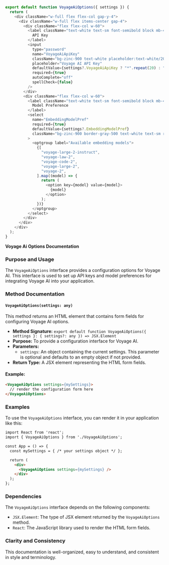 ```javascript
export default function VoyageAiOptions({ settings }) {
  return (
    <div className="w-full flex flex-col gap-y-4">
      <div className="w-full flex items-center gap-4">
        <div className="flex flex-col w-60">
          <label className="text-white text-sm font-semibold block mb-4">
            API Key
          </label>
          <input
            type="password"
            name="VoyageAiApiKey"
            className="bg-zinc-900 text-white placeholder:text-white/20 text-sm rounded-lg focus:border-white block w-full p-2.5"
            placeholder="Voyage AI API Key"
            defaultValue={settings?.VoyageAiApiKey ? "*".repeat(20) : ""}
            required={true}
            autoComplete="off"
            spellCheck={false}
          />
        </div>
        <div className="flex flex-col w-60">
          <label className="text-white text-sm font-semibold block mb-4">
            Model Preference
          </label>
          <select
            name="EmbeddingModelPref"
            required={true}
            defaultValue={settings?.EmbeddingModelPref}
            className="bg-zinc-900 border-gray-500 text-white text-sm rounded-lg block w-full p-2.5"
          >
            <optgroup label="Available embedding models">
              {[
                "voyage-large-2-instruct",
                "voyage-law-2",
                "voyage-code-2",
                "voyage-large-2",
                "voyage-2",
              ].map((model) => {
                return (
                  <option key={model} value={model}>
                    {model}
                  </option>
                );
              })}
            </optgroup>
          </select>
        </div>
      </div>
    </div>
  );
}

```
**Voyage Ai Options Documentation**

### Purpose and Usage

The `VoyageAiOptions` interface provides a configuration options for Voyage AI. This interface is used to set up API keys and model preferences for integrating Voyage AI into your application.

### Method Documentation

#### `VoyageAiOptions(settings: any)`

This method returns an HTML element that contains form fields for configuring Voyage AI options.

* **Method Signature:** `export default function VoyageAiOptions({ settings }: { settings?: any }) => JSX.Element`
* **Purpose:** To provide a configuration interface for Voyage AI.
* **Parameters:**
	+ `settings`: An object containing the current settings. This parameter is optional and defaults to an empty object if not provided.
* **Return Type:** A JSX element representing the HTML form fields.

#### Example:

```html
<VoyageAiOptions settings={mySettings}>
  // render the configuration form here
</VoyageAiOptions>
```

### Examples

To use the `VoyageAiOptions` interface, you can render it in your application like this:
```html
import React from 'react';
import { VoyageAiOptions } from './VoyageAiOptions';

const App = () => {
  const mySettings = { /* your settings object */ };

  return (
    <div>
      <VoyageAiOptions settings={mySettings} />
    </div>
  );
};
```

### Dependencies

The `VoyageAiOptions` interface depends on the following components:

* `JSX.Element`: The type of JSX element returned by the `VoyageAiOptions` method.
* `React`: The JavaScript library used to render the HTML form fields.

### Clarity and Consistency

This documentation is well-organized, easy to understand, and consistent in style and terminology.